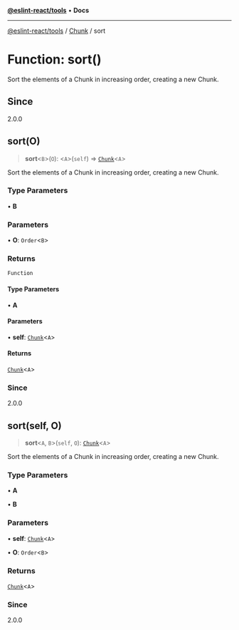 [**@eslint-react/tools**](../../../README.md) • **Docs**

***

[@eslint-react/tools](../../../README.md) / [Chunk](../README.md) / sort

# Function: sort()

Sort the elements of a Chunk in increasing order, creating a new Chunk.

## Since

2.0.0

## sort(O)

> **sort**\<`B`\>(`O`): \<`A`\>(`self`) => [`Chunk`](../interfaces/Chunk.md)\<`A`\>

Sort the elements of a Chunk in increasing order, creating a new Chunk.

### Type Parameters

• **B**

### Parameters

• **O**: `Order`\<`B`\>

### Returns

`Function`

#### Type Parameters

• **A**

#### Parameters

• **self**: [`Chunk`](../interfaces/Chunk.md)\<`A`\>

#### Returns

[`Chunk`](../interfaces/Chunk.md)\<`A`\>

### Since

2.0.0

## sort(self, O)

> **sort**\<`A`, `B`\>(`self`, `O`): [`Chunk`](../interfaces/Chunk.md)\<`A`\>

Sort the elements of a Chunk in increasing order, creating a new Chunk.

### Type Parameters

• **A**

• **B**

### Parameters

• **self**: [`Chunk`](../interfaces/Chunk.md)\<`A`\>

• **O**: `Order`\<`B`\>

### Returns

[`Chunk`](../interfaces/Chunk.md)\<`A`\>

### Since

2.0.0
